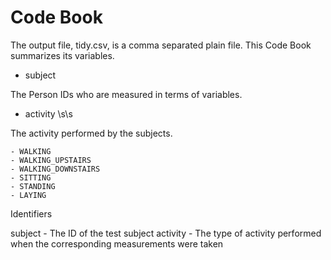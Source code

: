 # Code Book
The output file, tidy.csv, is a comma separated plain file.
This Code Book summarizes its variables.

+ subject 

The Person IDs who are measured in terms of variables.

+ activity \s\s

The activity performed by the subjects.

	- WALKING
	- WALKING_UPSTAIRS
	- WALKING_DOWNSTAIRS
	- SITTING
	- STANDING
	- LAYING

Identifiers

subject - The ID of the test subject
activity - The type of activity performed when the corresponding measurements were taken